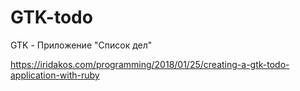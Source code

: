 # GTK-todo
 GTK - Приложение "Список дел" 

 https://iridakos.com/programming/2018/01/25/creating-a-gtk-todo-application-with-ruby
